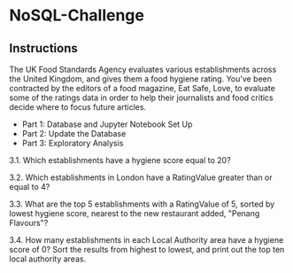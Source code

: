 # NoSQL-Challenge

## Instructions
The UK Food Standards Agency evaluates various establishments across the United Kingdom, and gives them a food hygiene rating. You've been contracted by the editors of a food magazine, Eat Safe, Love, to evaluate some of the ratings data in order to help their journalists and food critics decide where to focus future articles.

- Part 1: Database and Jupyter Notebook Set Up
- Part 2: Update the Database
- Part 3: Exploratory Analysis

3.1. Which establishments have a hygiene score equal to 20?

3.2.  Which establishments in London have a RatingValue greater than or equal to 4?

3.3. What are the top 5 establishments with a RatingValue of 5, sorted by lowest hygiene score, nearest to the new restaurant added, "Penang Flavours"?

3.4. How many establishments in each Local Authority area have a hygiene score of 0? Sort the results from highest to lowest, and print out the top ten local authority areas.
